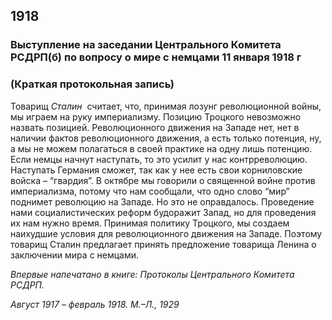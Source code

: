 ## 1918
### Выступление на заседании Центрального Комитета РСДРП(б) по вопросу о мире с немцами 11 января 1918 г
### (Краткая протокольная запись)

Товарищ _Сталин_  считает, что, принимая лозунг революционной войны, мы играем на руку империализму. Позицию Троцкого невозможно назвать позицией. Революционного движения на Западе нет, нет в наличии фактов революционного движения, а есть только потенция, ну, а мы не можем полагаться в своей практике на одну лишь потенцию. Если немцы начнут наступать, то это усилит у нас контрреволюцию. Наступать Германия сможет, так как у нее есть свои корниловские войска – “гвардия”. В октябре мы говорили о священной войне против империализма, потому что нам сообщали, что одно слово “мир” поднимет революцию на Западе. Но это не оправдалось. Проведение нами социалистических реформ будоражит Запад, но для проведения их нам нужно время. Принимая политику Троцкого, мы создаем наихудшие условия для революционного движения на Западе. Поэтому товарищ Сталин предлагает принять предложение товарища Ленина о заключении мира с немцами.

_Впервые напечатано в книге: Протоколы Центрального Комитета РСДРП._

_Август 1917 – февраль 1918. М.–Л., 1929_
